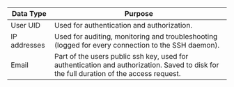 | Data Type | Purpose |
|-----------| ------- |
| User UID | Used for authentication and authorization. |
| IP addresses | Used for auditing, monitoring and troubleshooting (logged for every connection to the SSH daemon). |
| Email | Part of the users public ssh key, used for authentication and authorization. Saved to disk for the full duration of the access request. |
